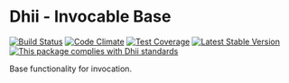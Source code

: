 # Dhii - Invocable Base

[![Build Status](https://travis-ci.org/Dhii/invocable-base.svg?branch=master)](https://travis-ci.org/Dhii/invocable-base)
[![Code Climate](https://codeclimate.com/github/Dhii/invocable-base/badges/gpa.svg)](https://codeclimate.com/github/Dhii/invocable-base)
[![Test Coverage](https://codeclimate.com/github/Dhii/invocable-base/badges/coverage.svg)](https://codeclimate.com/github/Dhii/invocable-base/coverage)
[![Latest Stable Version](https://poser.pugx.org/Dhii/invocable-base/version)](https://packagist.org/packages/Dhii/invocable-base)
[![This package complies with Dhii standards](https://img.shields.io/badge/Dhii-Compliant-green.svg?style=flat-square)][Dhii]

Base functionality for invocation.

[Dhii]: https://github.com/Dhii/dhii
